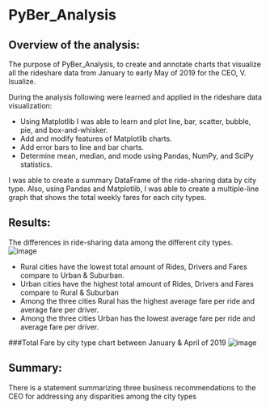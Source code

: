 # PyBer_Analysis

## Overview of the analysis:
The purpose of PyBer_Analysis, to create and annotate charts that visualize all the rideshare data from January to early May of 2019 for the CEO, V. Isualize.

 During the analysis following were learned and applied in the rideshare data visualization:
  * Using Matplotlib I was able to learn and plot line, bar, scatter, bubble, pie, and box-and-whisker.
  * Add and modify features of Matplotlib charts.
  * Add error bars to line and bar charts.
  * Determine mean, median, and mode using Pandas, NumPy, and SciPy statistics.

I was able to create a summary DataFrame of the ride-sharing data by city type.  Also, using Pandas and Matplotlib, I was able to create a multiple-line graph that shows the total weekly fares for each city types.


## Results:

The differences in ride-sharing data among the different city types. 
![image](https://user-images.githubusercontent.com/79486450/113532781-36185a80-959a-11eb-91ab-7c55fb5706ca.png)
  * Rural cities have the lowest total amount of Rides, Drivers and Fares compare to Urban & Suburban.
  * Urban cities have the highest total amount of Rides, Drivers and Fares compare to Rural & Suburban
  * Among the three cities Rural has the highest average fare per ride and average fare per driver.
  * Among the three cities Urban has the lowest average fare per ride and average fare per driver.

###Total Fare by city type chart between January & April of 2019
![image](https://user-images.githubusercontent.com/79486450/113533345-b2f80400-959b-11eb-9bec-562fe5b7913f.png)

## Summary:
There is a statement summarizing three business recommendations to the CEO for addressing any disparities among the city types
